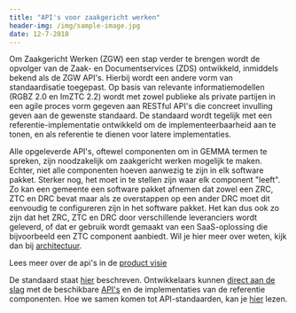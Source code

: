 ```yaml
---
title: "API's voor zaakgericht werken"
header-img: /img/sample-image.jpg
date: 12-7-2018
---
```


Om Zaakgericht Werken (ZGW) een stap verder te brengen wordt de opvolger van de
Zaak- en Documentservices (ZDS) ontwikkeld, inmiddels bekend als de ZGW API's. 
Hierbij wordt een andere vorm van standaardisatie toegepast. Op basis van 
relevante informatiemodellen (RGBZ 2.0 en ImZTC 2.2) wordt met zowel publieke 
als private partijen in een agile proces vorm gegeven aan RESTful API's die 
concreet invulling geven aan de gewenste standaard. De standaard wordt tegelijk 
met een referentie-implementatie ontwikkeld om de implementeerbaarheid aan te 
tonen, en als referentie te dienen voor latere implementaties.

Alle opgeleverde API's, oftewel componenten om in GEMMA termen te spreken, zijn noodzakelijk om zaakgericht werken mogelijk te maken. 
Echter, niet alle componenten hoeven aanwezig te zijn in elk software pakket. 
Sterker nog, het moet in te stellen zijn waar elk component "leeft". Zo kan een 
gemeente een software pakket afnemen dat zowel een ZRC, ZTC en DRC bevat maar 
als ze overstappen op een ander DRC moet dit eenvoudig te configureren zijn in 
het software pakket. Het kan dus ook zo zijn dat het ZRC, ZTC en DRC door 
verschillende leveranciers wordt geleverd, of dat er gebruik wordt gemaakt van 
een SaaS-oplossing die bijvoorbeeld een ZTC component aanbiedt.
Wil je hier meer over weten, kijk dan bij [architectuur](architectuur/index).

Lees meer over de api's in de [product visie](./_content/productvisie/index.md)  

De standaard staat [hier](/standaard/standaard) beschreven. Ontwikkelaars kunnen [direct aan de slag](ontwikkelaars/aan-de-slag) met de beschikbare 
[API's](standaard/apis/index) en de implementaties van de referentie componenten. Hoe we samen komen tot API-standaarden, kan je [hier](community/bijdragen) lezen.

